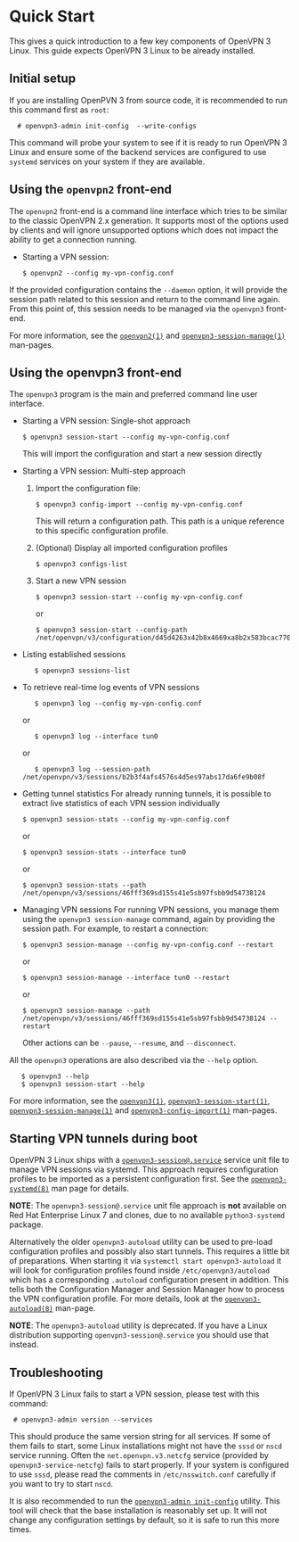Quick Start
===========

This gives a quick introduction to a few key components of OpenVPN 3 Linux.
This guide expects OpenVPN 3 Linux to be already installed.


Initial setup
-------------

If you are installing OpenPVN 3 from source code, it is recommended to
run this command first as `root`:

      # openvpn3-admin init-config  --write-configs

This command will probe your system to see if it is ready to run
OpenVPN 3 Linux and ensure some of the backend services are configured
to use `systemd` services on your system if they are available.


Using the `openvpn2` front-end
-----------------------------------------

The `openvpn2` front-end is a command line interface which tries to be
similar to the classic OpenVPN 2.x generation.  It supports most of the
options used by clients and will ignore unsupported options which does not
impact the ability to get a connection running.

* Starting a VPN session:

      $ openvpn2 --config my-vpn-config.conf

If the provided configuration contains the `--daemon` option, it will
provide the session path related to this session and return to the command
line again.  From this point of, this session needs to be managed via the
`openvpn3` front-end.

For more information, see the [`openvpn2(1)`](docs/man/openvpn2.1.rst) and
[`openvpn3-session-manage(1)`](docs/man/openvpn3-session-manage.1.rst)
man-pages.


Using the openvpn3 front-end
----------------------------

The `openvpn3` program is the main and preferred command line user interface.

* Starting a VPN session: Single-shot approach

      $ openvpn3 session-start --config my-vpn-config.conf

  This will import the configuration and start a new session directly

* Starting a VPN session: Multi-step approach

  1. Import the configuration file:

         $ openvpn3 config-import --config my-vpn-config.conf

      This will return a configuration path.  This path is a unique reference
      to this specific configuration profile.

  2. (Optional) Display all imported configuration profiles

         $ openvpn3 configs-list

  3. Start a new VPN session

         $ openvpn3 session-start --config my-vpn-config.conf

     or

         $ openvpn3 session-start --config-path /net/openvpn/v3/configuration/d45d4263x42b8x4669xa8b2x583bcac770b2

* Listing established sessions

         $ openvpn3 sessions-list

* To retrieve real-time log events of VPN sessions

         $ openvpn3 log --config my-vpn-config.conf

     or

         $ openvpn3 log --interface tun0

     or

         $ openvpn3 log --session-path /net/openvpn/v3/sessions/b2b3f4afs4576s4d5es97abs17da6fe9b08f

* Getting tunnel statistics
  For already running tunnels, it is possible to extract live statistics
  of each VPN session individually

      $ openvpn3 session-stats --config my-vpn-config.conf

    or

      $ openvpn3 session-stats --interface tun0

    or

      $ openvpn3 session-stats --path /net/openvpn/v3/sessions/46fff369sd155s41e5sb97fsbb9d54738124

* Managing VPN sessions
  For running VPN sessions, you manage them using the
  `openvpn3 session-manage` command, again by providing the session path.  For
  example, to restart a connection:

      $ openvpn3 session-manage --config my-vpn-config.conf --restart

    or

      $ openvpn3 session-manage --interface tun0 --restart

    or

      $ openvpn3 session-manage --path /net/openvpn/v3/sessions/46fff369sd155s41e5sb97fsbb9d54738124 --restart

  Other actions can be `--pause`, `--resume`, and `--disconnect`.

All the `openvpn3` operations are also described via the `--help` option.

       $ openvpn3 --help
       $ openvpn3 session-start --help


For more information, see the [`openvpn3(1)`](docs/man/openvpn3.1.rst),
[`openvpn3-session-start(1)`](docs/man/openvpn3-session-start.1.rst),
[`openvpn3-session-manage(1)`](docs/man/openvpn3-session-manage.1.rst) and
[`openvpn3-config-import(1)`](docs/man/openvpn3-config-import.1.rst) man-pages.


Starting VPN tunnels during boot
--------------------------------

OpenVPN 3 Linux ships with a [`openvpn3-session@.service`](docs/man/openvpn3-systemd.8.rst)
service unit file to manage VPN sessions via systemd.  This approach
requires configuration profiles to be imported as a persistent
configuration first.  See the
[`openvpn3-systemd(8)`](docs/man/openvpn3-systemd.8.rst) man page for
details.

**NOTE**:
      The `openvpn3-session@.service` unit file approach is **not**
      available on Red Hat Enterprise Linux 7 and clones, due to
      no available `python3-systemd` package.

Alternatively the older `openvpn3-autoload` utility can be used to pre-load
configuration profiles and possibly also start tunnels.  This requires a
little bit of preparations.  When starting it via
`systemctl start openvpn3-autoload` it will look for configuration profiles
found inside `/etc/openvpn3/autoload` which has a corresponding `.autoload`
configuration present in addition.  This tells both the Configuration
Manager and Session Manager how to process the VPN configuration profile.
For more details, look at the [`openvpn3-autoload(8)`](docs/man/openvpn3-autoload.8.rst)
man-page.

**NOTE**:
      The `openvpn3-autoload` utility is deprecated.  If you have a
      Linux distribution supporting `openvpn3-session@.service` you should
      use that instead.


Troubleshooting
---------------

If OpenVPN 3 Linux fails to start a VPN session, please test with this
command:

     # openvpn3-admin version --services

This should produce the same version string for all services.  If some
of them fails to start, some Linux installations might not have the
`sssd` or `nscd` service running.  Often the `net.openvpn.v3.netcfg`
service (provided  by `openvpn3-service-netcfg`) fails to start properly.
If your system is configured to use `sssd`, please read the comments in
`/etc/nsswitch.conf` carefully if you want to try to start `nscd`.

It is also recommended to run the
[`openvpn3-admin init-config`](docs/man/openvpn3-admin-init-config.8.rst.in)
utility.  This tool will check that the base installation is reasonably set up.
It will not change any configuration settings by default, so it is safe to run
this more times.
